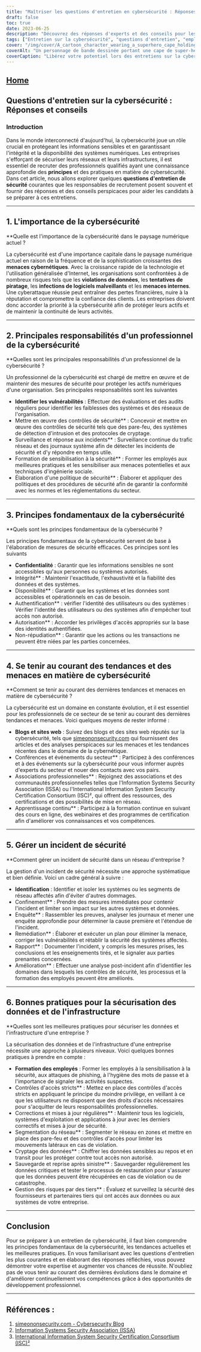 ```yaml
---
title: "Maîtriser les questions d'entretien en cybersécurité : Réponses et conseils pour réussir"
draft: false
toc: true
date: 2023-06-25
description: "Découvrez des réponses d'experts et des conseils pour les questions d'entretien les plus courantes en matière de cybersécurité, afin de garantir votre réussite sur le marché du travail concurrentiel."
tags: ["Entretien sur la cybersécurité", "questions d'entretien", "emploi en cybersécurité", "carrière en cybersécurité", "conseils en matière de cybersécurité", "compétences en matière de cybersécurité", "professionnel de la cybersécurité", "tendances en matière de cybersécurité", "meilleures pratiques en matière de cybersécurité", "principes de cybersécurité", "certifications en cybersécurité", "blogs sur la cybersécurité", "conférences sur la cybersécurité", "éducation à la cybersécurité", "menaces de cybersécurité", "sécurité des réseaux", "la sécurité des données", "incident response", "contrôles de sécurité", "formation des employés", "les contrôles d'accès", "cryptage des données", "segmentation du réseau", "sauvegarde et récupération", "gestion des risques pour les tiers", "sensibilisation à la cybersécurité", "mises à jour sur la cybersécurité", "vulnérabilités en matière de cybersécurité", "réglementation en matière de cybersécurité"]
cover: "/img/cover/A_cartoon_character_wearing_a_superhero_cape_holding_a_shie.png"
coverAlt: "Un personnage de bande dessinée portant une cape de super-héros et tenant un bouclier sur lequel figure un symbole de cadenas."
coverCaption: "Libérez votre potentiel lors des entretiens sur la cybersécurité."
---
```


## [Home](/cyber-security-career-playbook-start/)

## Questions d'entretien sur la cybersécurité : Réponses et conseils

### Introduction

Dans le monde interconnecté d'aujourd'hui, la cybersécurité joue un rôle crucial en protégeant les informations sensibles et en garantissant l'intégrité et la disponibilité des systèmes numériques. Les entreprises s'efforçant de sécuriser leurs réseaux et leurs infrastructures, il est essentiel de recruter des professionnels qualifiés ayant une connaissance approfondie des **principes** et des pratiques en matière de cybersécurité. Dans cet article, nous allons explorer quelques **questions d'entretien de sécurité** courantes que les responsables de recrutement posent souvent et fournir des réponses et des conseils perspicaces pour aider les candidats à se préparer à ces entretiens.

______

## 1. L'importance de la cybersécurité

**Quelle est l'importance de la cybersécurité dans le paysage numérique actuel ?

La cybersécurité est d'une importance capitale dans le paysage numérique actuel en raison de la fréquence et de la sophistication croissantes des **menaces cybernétiques**. Avec la croissance rapide de la technologie et l'utilisation généralisée d'Internet, les organisations sont confrontées à de nombreux risques tels que les **violations de données**, les **tentatives de piratage**, les **infections de logiciels malveillants** et les **menaces internes**. Une cyberattaque réussie peut entraîner des pertes financières, nuire à la réputation et compromettre la confiance des clients. Les entreprises doivent donc accorder la priorité à la cybersécurité afin de protéger leurs actifs et de maintenir la continuité de leurs activités.

______

## 2. Principales responsabilités d'un professionnel de la cybersécurité

**Quelles sont les principales responsabilités d'un professionnel de la cybersécurité ?

Un professionnel de la cybersécurité est chargé de mettre en œuvre et de maintenir des mesures de sécurité pour protéger les actifs numériques d'une organisation. Ses principales responsabilités sont les suivantes

- **Identifier les vulnérabilités** : Effectuer des évaluations et des audits réguliers pour identifier les faiblesses des systèmes et des réseaux de l'organisation.
- Mettre en œuvre des contrôles de sécurité** : Concevoir et mettre en œuvre des contrôles de sécurité tels que des pare-feu, des systèmes de détection d'intrusion et des protocoles de cryptage.
- Surveillance et réponse aux incidents** : Surveillance continue du trafic réseau et des journaux système afin de détecter les incidents de sécurité et d'y répondre en temps utile.
- Formation de sensibilisation à la sécurité** : Former les employés aux meilleures pratiques et les sensibiliser aux menaces potentielles et aux techniques d'ingénierie sociale.
- Élaboration d'une politique de sécurité** : Élaborer et appliquer des politiques et des procédures de sécurité afin de garantir la conformité avec les normes et les réglementations du secteur.

______

## 3. Principes fondamentaux de la cybersécurité

**Quels sont les principes fondamentaux de la cybersécurité ?

Les principes fondamentaux de la cybersécurité servent de base à l'élaboration de mesures de sécurité efficaces. Ces principes sont les suivants

- **Confidentialité** : Garantir que les informations sensibles ne sont accessibles qu'aux personnes ou systèmes autorisés.
- Intégrité** : Maintenir l'exactitude, l'exhaustivité et la fiabilité des données et des systèmes.
- Disponibilité** : Garantir que les systèmes et les données sont accessibles et opérationnels en cas de besoin.
- Authentification** : vérifier l'identité des utilisateurs ou des systèmes : Vérifier l'identité des utilisateurs ou des systèmes afin d'empêcher tout accès non autorisé.
- Autorisation** : Accorder les privilèges d'accès appropriés sur la base des identités authentifiées.
- Non-répudiation** : Garantir que les actions ou les transactions ne peuvent être niées par les parties concernées.

______

## 4. Se tenir au courant des tendances et des menaces en matière de cybersécurité

**Comment se tenir au courant des dernières tendances et menaces en matière de cybersécurité ?

La cybersécurité est un domaine en constante évolution, et il est essentiel pour les professionnels de ce secteur de se tenir au courant des dernières tendances et menaces. Voici quelques moyens de rester informé :

- **Blogs et sites web** : Suivez des blogs et des sites web réputés sur la cybersécurité, tels que [simeononsecurity.com](https://www.simeononsecurity.com/) qui fournissent des articles et des analyses perspicaces sur les menaces et les tendances récentes dans le domaine de la cybernétique.
- Conférences et événements du secteur** : Participez à des conférences et à des événements sur la cybersécurité pour vous informer auprès d'experts du secteur et nouer des contacts avec vos pairs.
- Associations professionnelles** : Rejoignez des associations et des communautés professionnelles telles que l'Information Systems Security Association (ISSA) ou l'International Information System Security Certification Consortium (ISC)², qui offrent des ressources, des certifications et des possibilités de mise en réseau.
- Apprentissage continu** : Participez à la formation continue en suivant des cours en ligne, des webinaires et des programmes de certification afin d'améliorer vos connaissances et vos compétences.

______

## 5. Gérer un incident de sécurité

**Comment gérer un incident de sécurité dans un réseau d'entreprise ?

La gestion d'un incident de sécurité nécessite une approche systématique et bien définie. Voici un cadre général à suivre :

- **Identification** : Identifier et isoler les systèmes ou les segments de réseau affectés afin d'éviter d'autres dommages.
- Confinement** : Prendre des mesures immédiates pour contenir l'incident et limiter son impact sur les autres systèmes et données.
- Enquête** : Rassembler les preuves, analyser les journaux et mener une enquête approfondie pour déterminer la cause première et l'étendue de l'incident.
- Remédiation** : Élaborer et exécuter un plan pour éliminer la menace, corriger les vulnérabilités et rétablir la sécurité des systèmes affectés.
- Rapport** : Documenter l'incident, y compris les mesures prises, les conclusions et les enseignements tirés, et le signaler aux parties prenantes concernées.
- Amélioration** : Effectuer une analyse post-incident afin d'identifier les domaines dans lesquels les contrôles de sécurité, les processus et la formation des employés peuvent être améliorés.

______

## 6. Bonnes pratiques pour la sécurisation des données et de l'infrastructure

**Quelles sont les meilleures pratiques pour sécuriser les données et l'infrastructure d'une entreprise ?

La sécurisation des données et de l'infrastructure d'une entreprise nécessite une approche à plusieurs niveaux. Voici quelques bonnes pratiques à prendre en compte :

- **Formation des employés** : Former les employés à la sensibilisation à la sécurité, aux attaques de phishing, à l'hygiène des mots de passe et à l'importance de signaler les activités suspectes.
- Contrôles d'accès stricts** : Mettez en place des contrôles d'accès stricts en appliquant le principe du moindre privilège, en veillant à ce que les utilisateurs ne disposent que des droits d'accès nécessaires pour s'acquitter de leurs responsabilités professionnelles.
- Corrections et mises à jour régulières** : Maintenir tous les logiciels, systèmes d'exploitation et applications à jour avec les derniers correctifs et mises à jour de sécurité.
- Segmentation du réseau** : Segmenter le réseau en zones et mettre en place des pare-feu et des contrôles d'accès pour limiter les mouvements latéraux en cas de violation.
- Cryptage des données** : Chiffrer les données sensibles au repos et en transit pour les protéger contre tout accès non autorisé.
- Sauvegarde et reprise après sinistre** : Sauvegarder régulièrement les données critiques et tester le processus de restauration pour s'assurer que les données peuvent être récupérées en cas de violation ou de catastrophe.
- Gestion des risques par des tiers** : Évaluez et surveillez la sécurité des fournisseurs et partenaires tiers qui ont accès aux données ou aux systèmes de votre entreprise.

______

## Conclusion

Pour se préparer à un entretien de cybersécurité, il faut bien comprendre les principes fondamentaux de la cybersécurité, les tendances actuelles et les meilleures pratiques. En vous familiarisant avec les questions d'entretien les plus courantes et en élaborant des réponses réfléchies, vous pouvez démontrer votre expertise et augmenter vos chances de réussite. N'oubliez pas de vous tenir au courant des dernières évolutions dans le domaine et d'améliorer continuellement vos compétences grâce à des opportunités de développement professionnel.

______

## Références :

1. [simeononsecurity.com - Cybersecurity Blog](https://www.simeononsecurity.com/)
2. [Information Systems Security Association (ISSA)](https://www.issa.org/)
3. [International Information System Security Certification Consortium (ISC)²](https://www.isc2.org/)
